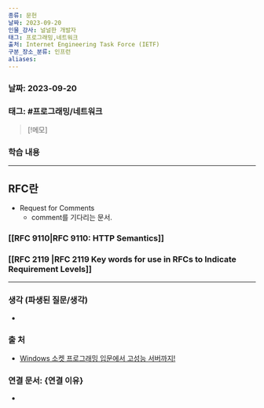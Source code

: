 ```yaml
---
종류: 문헌
날짜: 2023-09-20
인물_강사: 널널한 개발자
태그: 프로그래밍,네트워크
출처: Internet Engineering Task Force (IETF)
구분_장소_분류: 인프런
aliases:
---
```


### 날짜: 2023-09-20

### 태그: #프로그래밍/네트워크

>[!메모]
> 

### 학습 내용
---
## RFC란
- Request for Comments
	- comment를 기다리는 문서.
### [[RFC 9110|RFC 9110: HTTP Semantics]]
### [[RFC 2119 |RFC 2119 Key words for use in RFCs to Indicate Requirement Levels]]


---
### 생각 (파생된 질문/생각)
- 
### 출 처
- [Windows 소켓 프로그래밍 입문에서 고성능 서버까지! ](https://www.inflearn.com/course/%EC%9C%88%EB%8F%84%EC%9A%B0-%EC%86%8C%EC%BC%93-%EC%9E%85%EB%AC%B8-%EA%B3%A0%EC%84%B1%EB%8A%A5-%EC%84%9C%EB%B2%84)

### 연결 문서: {연결 이유}
- 